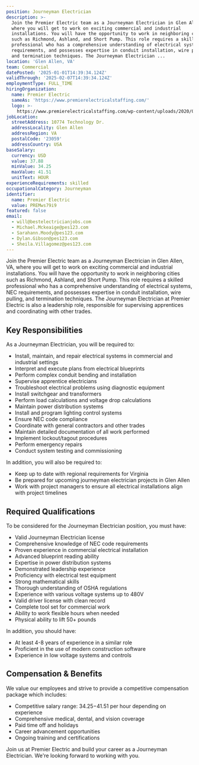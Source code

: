 ```yaml
---
position: Journeyman Electrician
description: >-
  Join the Premier Electric team as a Journeyman Electrician in Glen Allen, VA,
  where you will get to work on exciting commercial and industrial
  installations. You will have the opportunity to work in neighboring cities
  such as Richmond, Ashland, and Short Pump. This role requires a skilled
  professional who has a comprehensive understanding of electrical systems, NEC
  requirements, and possesses expertise in conduit installation, wire pulling,
  and termination techniques. The Journeyman Electrician ...
location: 'Glen Allen, VA'
team: Commercial
datePosted: '2025-01-01T14:39:34.124Z'
validThrough: '2025-02-07T14:39:34.124Z'
employmentType: FULL_TIME
hiringOrganization:
  name: Premier Electric
  sameAs: 'https://www.premierelectricalstaffing.com/'
  logo: >-
    https://www.premierelectricalstaffing.com/wp-content/uploads/2020/05/Premier-Electrical-Staffing-logo.png
jobLocation:
  streetAddress: 10774 Technology Dr.
  addressLocality: Glen Allen
  addressRegion: VA
  postalCode: '23059'
  addressCountry: USA
baseSalary:
  currency: USD
  value: 37.88
  minValue: 34.25
  maxValue: 41.51
  unitText: HOUR
experienceRequirements: skilled
occupationalCategory: Journeyman
identifier:
  name: Premier Electric
  value: PREMws79i9
featured: false
email:
  - will@bestelectricianjobs.com
  - Michael.Mckeaige@pes123.com
  - Sarahann.Moody@pes123.com
  - Dylan.Gibson@pes123.com
  - Sheila.Villagomez@pes123.com
---
```




Join the Premier Electric team as a Journeyman Electrician in Glen Allen, VA, where you will get to work on exciting commercial and industrial installations. You will have the opportunity to work in neighboring cities such as Richmond, Ashland, and Short Pump. This role requires a skilled professional who has a comprehensive understanding of electrical systems, NEC requirements, and possesses expertise in conduit installation, wire pulling, and termination techniques. The Journeyman Electrician at Premier Electric is also a leadership role, responsible for supervising apprentices and coordinating with other trades.

## Key Responsibilities
As a Journeyman Electrician, you will be required to:

- Install, maintain, and repair electrical systems in commercial and industrial settings
- Interpret and execute plans from electrical blueprints
- Perform complex conduit bending and installation
- Supervise apprentice electricians
- Troubleshoot electrical problems using diagnostic equipment
- Install switchgear and transformers
- Perform load calculations and voltage drop calculations
- Maintain power distribution systems
- Install and program lighting control systems
- Ensure NEC code compliance
- Coordinate with general contractors and other trades
- Maintain detailed documentation of all work performed
- Implement lockout/tagout procedures
- Perform emergency repairs
- Conduct system testing and commissioning

In addition, you will also be required to:

- Keep up to date with regional requirements for Virginia
- Be prepared for upcoming journeyman electrician projects in Glen Allen
- Work with project managers to ensure all electrical installations align with project timelines

## Required Qualifications
To be considered for the Journeyman Electrician position, you must have:

- Valid Journeyman Electrician license
- Comprehensive knowledge of NEC code requirements
- Proven experience in commercial electrical installation
- Advanced blueprint reading ability
- Expertise in power distribution systems
- Demonstrated leadership experience
- Proficiency with electrical test equipment
- Strong mathematical skills
- Thorough understanding of OSHA regulations
- Experience with various voltage systems up to 480V
- Valid driver license with clean record
- Complete tool set for commercial work
- Ability to work flexible hours when needed
- Physical ability to lift 50+ pounds

In addition, you should have:

- At least 4-8 years of experience in a similar role
- Proficient in the use of modern construction software
- Experience in low voltage systems and controls

## Compensation & Benefits
We value our employees and strive to provide a competitive compensation package which includes:

- Competitive salary range: $34.25-$41.51 per hour depending on experience
- Comprehensive medical, dental, and vision coverage
- Paid time off and holidays
- Career advancement opportunities
- Ongoing training and certifications

Join us at Premier Electric and build your career as a Journeyman Electrician. We're looking forward to working with you.
